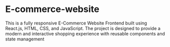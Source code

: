 # E-commerce-website
This is a fully responsive E-Commerce Website Frontend built using React.js, HTML, CSS, and JavaScript. The project is designed to provide a modern and interactive shopping experience with reusable components and state management
